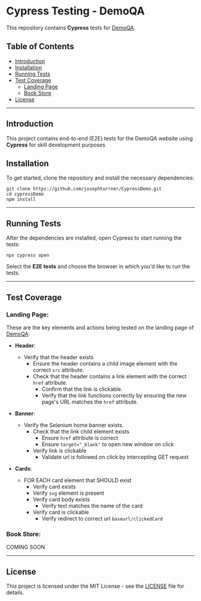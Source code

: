 # Cypress Testing - DemoQA

This repository contains **Cypress** tests for [DemoQA](https://demoqa.com/). 

## Table of Contents

- [Introduction](#introduction)
- [Installation](#installation)
- [Running Tests](#running-tests)
- [Test Coverage](#test-coverage)
  - [Landing Page](#landing-page)
  - [Book Store](#book-store)
- [License](#license)

---

## Introduction

This project contains end-to-end (E2E) tests for the DemoQA website using **Cypress** for skill development purposes

## Installation

To get started, clone the repository and install the necessary dependencies:

```
git clone https://github.com/josephturrner/CypressDemo.git
cd cypressDemo
npm install
```

---

## Running Tests

After the dependencies are installed, open Cypress to start running the tests:

```
npx cypress open
```

Select the **E2E tests** and choose the browser in which you'd like to run the tests.

---

## Test Coverage

### Landing Page:

These are the key elements and actions being tested on the landing page of [DemoQA](https://demoqa.com/):

- **Header**:
  - Verify that the header exists
    - Ensure the header contains a child image element with the correct `src` attribute.
    - Check that the header contains a link element with the correct `href` attribute.
      - Confirm that the link is clickable.
      - Verify that the link functions correctly by ensuring the new page's URL matches the `href` attribute.

- **Banner**:
  - Verify the Selenium home banner exists.
    - Check that the link child element exists
      - Ensure `href` attribute is correct
      - Ensure `target="_blank"` to open new window on click
    - Verify link is clickable
      - Validate url is followed on click by intercepting GET request

- **Cards**:
  - FOR EACH card element that SHOULD exist
    - Verify card exists
    - Verify `svg` element is present
    - Verify card body exists
      - Verify text matches the name of the card
    - Verify card is clickable
      - Verify redirect to correct url `baseurl/clickedCard`

### Book Store:
COMING SOON
   
---

## License

This project is licensed under the MIT License - see the [LICENSE](LICENSE) file for details.
